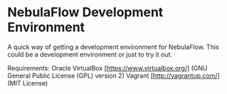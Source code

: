 NebulaFlow Development Environment
==================================

A quick way of getting a development environment for NebulaFlow. This could be a development environment or just to try it out.

Requirements:
	Oracle VirtualBox [https://www.virtualbox.org/] (GNU General Public License (GPL) version 2)
	Vagrant [http://vagrantup.com/] (MIT License)
